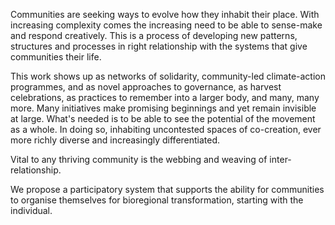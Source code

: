 Communities are seeking ways to evolve how they inhabit their place. With increasing complexity comes the increasing need to be able to sense-make and respond creatively. This is a process of developing new patterns, structures and processes in right relationship with the systems that give communities their life. 

This work shows up as networks of solidarity, community-led climate-action programmes, and as novel approaches to governance, as harvest celebrations, as practices to remember into a larger body, and many, many more. Many initiatives make promising beginnings and yet remain invisible at large. What's needed is to be able to see the potential of the movement as a whole. In doing so, inhabiting uncontested spaces of co-creation, ever more richly diverse and increasingly differentiated. 

Vital to any thriving community is the webbing and weaving of inter-relationship. 

We propose a participatory system that supports the ability for communities to organise themselves for bioregional transformation, starting with the individual. 


